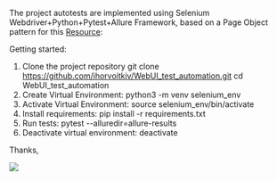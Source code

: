 The project autotests are implemented using Selenium Webdriver+Python+Pytest+Allure Framework,
based on a Page Object pattern for this <a href="http://selenium1py.pythonanywhere.com/en-gb/">Resource</a>: 

Getting started:
1. Clone the project repository
git clone https://github.com/ihorvoitkiv/WebUI_test_automation.git
cd WebUI_test_automation
2. Create Virtual Environment:
python3 -m venv selenium_env
3. Activate Virtual Environment:
source selenium_env/bin/activate
4. Install requirements:
pip install -r requirements.txt
5. Run tests:
pytest --alluredir=allure-results
6. Deactivate virtual environment:
deactivate

Thanks,

<img src="https://camo.githubusercontent.com/0c7864cfef5de26e967d5ba390371727ce210880/68747470733a2f2f6d656469612e67697068792e636f6d2f6d656469612f68654958354866576745596c572f67697068792e676966">
